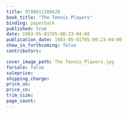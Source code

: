 ```yaml
---
title: 9780811208628
book_title: "The Tennis Players"
binding: paperback
published: true
date: 1983-05-01T05:00:23-04:00
publication_date: 1983-05-01T05:00:23-04:00
show_in_forthcoming: false
contributors:

cover_image_path: The_Tennis_Players.jpg
forsale: false
saleprice:
shipping_charge:
price_us:
price_cn:
trim_size:
page_count:
---
```


